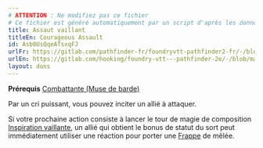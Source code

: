 ```yaml
---
# ATTENTION : Ne modifiez pas ce fichier
# Ce fichier est généré automatiquement par un script d'après les données du module Foundry VTT officiel et de sa traduction
title: Assaut vaillant
titleEn: Courageous Assault
id: Asb0UsQqeATsxqFJ
urlFr: https://gitlab.com/pathfinder-fr/foundryvtt-pathfinder2-fr/-/blob/master/data/feats/Asb0UsQqeATsxqFJ.htm
urlEn: https://gitlab.com/hooking/foundry-vtt---pathfinder-2e/-/blob/master/packs/data/feats.db/courageous-assault.json
layout: dons
---
```

**Prérequis** [Combattante (Muse de barde)](../capacité-classe/muse---combattant.md)

Par un cri puissant, vous pouvez inciter un allié à attaquer.

Si votre prochaine action consiste à lancer le tour de magie de composition [Inspiration vaillante](../sorts/inspiration-vaillante.md), un allié qui obtient le bonus de statut du sort peut immédiatement utiliser une réaction pour porter une [Frappe](../actions/frapper.md) de mêlée.
